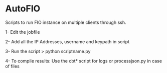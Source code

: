 # AutoFIO
Scripts to run FIO instance on multiple clients through ssh.

1- Edit the jobfile

2- Add all the IP Addresses, username and keypath in script 

3- Run the script > python scriptname.py

4- To compile results: Use the cbt* script for logs or processjson.py in case of files
